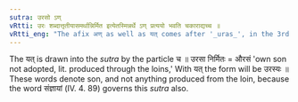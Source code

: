 ```yaml
---
sutra: उरसो ऽण्
vRtti: उरः शब्दात्तृतीयासमर्थान्निर्मित इत्येतस्मिन्नर्थे ऽण् प्रत्ययो भवति चकाराद्यच्च ॥
vRtti_eng: "The afix अण् as well as यत् comes after '_uras_', in the 3rd case in construction, in the sense of 'made.'"
---
```

The यत् is drawn into the _sutra_ by the particle च ॥ उरसा निर्मितः = औरसं 'own son not adopted, lit. produced through the loins,' With यत् the form will be उरस्यः ॥ These words denote son, and not anything produced from the loin, because the word संज्ञायां (IV. 4. 89) governs this _sutra_ also.
